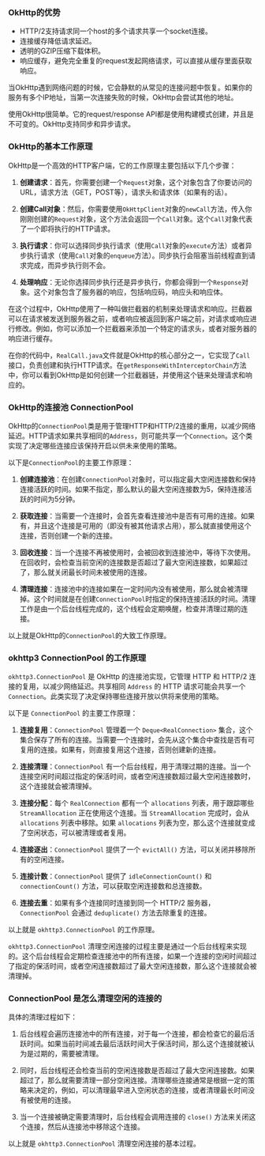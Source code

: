 ### OkHttp的优势

* HTTP/2支持请求同一个host的多个请求共享一个socket连接。
* 连接缓存降低请求延迟。
* 透明的GZIP压缩下载体积。
* 响应缓存，避免完全重复的request发起网络请求，可以直接从缓存里面获取响应。

当OkHttp遇到网络问题的时候，它会静默的从常见的连接问题中恢复。如果你的服务有多个IP地址，当第一次连接失败的时候，OkHttp会尝试其他的地址。

使用OkHttp很简单。它的request/response API都是使用构建模式创建，并且是不可变的。OkHttp支持同步和异步请求。


### OkHttp的基本工作原理

OkHttp是一个高效的HTTP客户端，它的工作原理主要包括以下几个步骤：

1. **创建请求**：首先，你需要创建一个`Request`对象，这个对象包含了你要访问的URL，请求方法（GET，POST等），请求头和请求体（如果有的话）。

2. **创建Call对象**：然后，你需要使用`OkHttpClient`对象的`newCall`方法，传入你刚刚创建的`Request`对象，这个方法会返回一个`Call`对象。这个`Call`对象代表了一个即将执行的HTTP请求。

3. **执行请求**：你可以选择同步执行请求（使用`Call`对象的`execute`方法）或者异步执行请求（使用`Call`对象的`enqueue`方法）。同步执行会阻塞当前线程直到请求完成，而异步执行则不会。

4. **处理响应**：无论你选择同步执行还是异步执行，你都会得到一个`Response`对象。这个对象包含了服务器的响应，包括响应码，响应头和响应体。

在这个过程中，OkHttp使用了一种叫做拦截器的机制来处理请求和响应。拦截器可以在请求被发送到服务器之前，或者响应被返回到客户端之前，对请求或响应进行修改。例如，你可以添加一个拦截器来添加一个特定的请求头，或者对服务器的响应进行缓存。

在你的代码中，`RealCall.java`文件就是OkHttp的核心部分之一，它实现了`Call`接口，负责创建和执行HTTP请求。在`getResponseWithInterceptorChain`方法中，你可以看到OkHttp是如何创建一个拦截器链，并使用这个链来处理请求和响应的。

### OkHttp的连接池 ConnectionPool

OkHttp的`ConnectionPool`类是用于管理HTTP和HTTP/2连接的重用，以减少网络延迟。HTTP请求如果共享相同的`Address`，则可能共享一个`Connection`。这个类实现了决定哪些连接应该保持开启以供未来使用的策略。

以下是`ConnectionPool`的主要工作原理：

1. **创建连接池**：在创建`ConnectionPool`对象时，可以指定最大空闲连接数和保持连接活跃的时间。如果不指定，那么默认的最大空闲连接数为5，保持连接活跃的时间为5分钟。

2. **获取连接**：当需要一个连接时，会首先查看连接池中是否有可用的连接。如果有，并且这个连接是可用的（即没有被其他请求占用），那么就直接使用这个连接，否则创建一个新的连接。

3. **回收连接**：当一个连接不再被使用时，会被回收到连接池中，等待下次使用。在回收时，会检查当前空闲的连接数是否超过了最大空闲连接数，如果超过了，那么就关闭最长时间未被使用的连接。

4. **清理连接**：连接池中的连接如果在一定时间内没有被使用，那么就会被清理掉。这个时间就是在创建`ConnectionPool`时指定的保持连接活跃的时间。清理工作是由一个后台线程完成的，这个线程会定期唤醒，检查并清理过期的连接。

以上就是OkHttp的`ConnectionPool`的大致工作原理。

### okhttp3 ConnectionPool 的工作原理

`okhttp3.ConnectionPool` 是 OkHttp 的连接池实现，它管理 HTTP 和 HTTP/2 连接的复用，以减少网络延迟。共享相同 `Address` 的 HTTP 请求可能会共享一个 `Connection`。此类实现了决定保持哪些连接开放以供将来使用的策略。

以下是 `ConnectionPool` 的主要工作原理：

1. **连接复用**：`ConnectionPool` 管理着一个 `Deque<RealConnection>` 集合，这个集合保存了所有的连接。当需要一个连接时，会先从这个集合中查找是否有可复用的连接。如果有，则直接复用这个连接，否则创建新的连接。

2. **连接清理**：`ConnectionPool` 有一个后台线程，用于清理过期的连接。当一个连接空闲时间超过指定的保活时间，或者空闲连接数超过最大空闲连接数时，这个连接就会被清理掉。

3. **连接分配**：每个 `RealConnection` 都有一个 `allocations` 列表，用于跟踪哪些 `StreamAllocation` 正在使用这个连接。当 `StreamAllocation` 完成时，会从 `allocations` 列表中移除。如果 `allocations` 列表为空，那么这个连接就变成了空闲状态，可以被清理或者复用。

4. **连接逐出**：`ConnectionPool` 提供了一个 `evictAll()` 方法，可以关闭并移除所有的空闲连接。

5. **连接计数**：`ConnectionPool` 提供了 `idleConnectionCount()` 和 `connectionCount()` 方法，可以获取空闲连接数和总连接数。

6. **连接去重**：如果有多个连接同时连接到同一个 HTTP/2 服务器，`ConnectionPool` 会通过 `deduplicate()` 方法去除重复的连接。

以上就是 `okhttp3.ConnectionPool` 的工作原理。


`okhttp3.ConnectionPool` 清理空闲连接的过程主要是通过一个后台线程来实现的。这个后台线程会定期检查连接池中的所有连接，如果一个连接的空闲时间超过了指定的保活时间，或者空闲连接数超过了最大空闲连接数，那么这个连接就会被清理掉。

### ConnectionPool 是怎么清理空闲的连接的

具体的清理过程如下：

1. 后台线程会遍历连接池中的所有连接，对于每一个连接，都会检查它的最后活跃时间。如果当前时间减去最后活跃时间大于保活时间，那么这个连接就被认为是过期的，需要被清理。

2. 同时，后台线程还会检查当前的空闲连接数是否超过了最大空闲连接数。如果超过了，那么就需要清理一部分空闲连接。清理哪些连接通常是根据一定的策略来决定的，例如，可以清理最早进入空闲状态的连接，或者清理最长时间没有被使用的连接。

3. 当一个连接被确定需要清理时，后台线程会调用连接的 `close()` 方法来关闭这个连接，然后从连接池中移除这个连接。

以上就是 `okhttp3.ConnectionPool` 清理空闲连接的基本过程。

